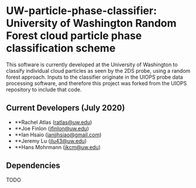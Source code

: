 # UW-particle-phase-classifier: University of Washington Random Forest cloud particle phase classification scheme

This software is currently developed at the University of Washington to classify individual cloud particles as seen by the 2DS probe, using a random forest approach. Inputs to the classifier originate in the UIOPS probe data processing software, and therefore this project was forked from the UIOPS repository to include that code. 

## Current Developers (July 2020)
- **Rachel Atlas (ratlas@uw.edu)
- **Joe Finlon (jfinlon@uw.edu)
- **Ian Hsaio (ianjjhsiao@gmail.com)
- **Jeremy Lu (jlu43@uw.edu)
- **Hans Mohrmann (jkcm@uw.edu)

## Dependencies
TODO



